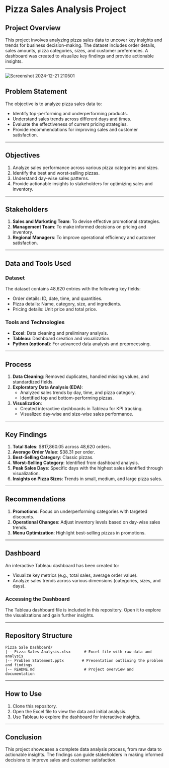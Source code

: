 # Pizza Sales Analysis Project

## Project Overview
This project involves analyzing pizza sales data to uncover key insights and trends for business decision-making. The dataset includes order details, sales amounts, pizza categories, sizes, and customer preferences. A dashboard was created to visualize key findings and provide actionable insights.

---
![Screenshot 2024-12-21 210501](https://github.com/user-attachments/assets/7a47ddc5-d76e-4acd-b4aa-9f81fd3ec674)

## Problem Statement
The objective is to analyze pizza sales data to:
- Identify top-performing and underperforming products.
- Understand sales trends across different days and times.
- Evaluate the effectiveness of current pricing strategies.
- Provide recommendations for improving sales and customer satisfaction.

---

## Objectives
1. Analyze sales performance across various pizza categories and sizes.
2. Identify the best and worst-selling pizzas.
3. Understand day-wise sales patterns.
4. Provide actionable insights to stakeholders for optimizing sales and inventory.

---

## Stakeholders
1. **Sales and Marketing Team**: To devise effective promotional strategies.
2. **Management Team**: To make informed decisions on pricing and inventory.
3. **Regional Managers**: To improve operational efficiency and customer satisfaction.

---

## Data and Tools Used
### Dataset
The dataset contains 48,620 entries with the following key fields:
- Order details: ID, date, time, and quantities.
- Pizza details: Name, category, size, and ingredients.
- Pricing details: Unit price and total price.

### Tools and Technologies
- **Excel**: Data cleaning and preliminary analysis.
- **Tableau**: Dashboard creation and visualization.
- **Python (optional)**: For advanced data analysis and preprocessing.

---

## Process
1. **Data Cleaning**: Removed duplicates, handled missing values, and standardized fields.
2. **Exploratory Data Analysis (EDA)**:
   - Analyzed sales trends by day, time, and pizza category.
   - Identified top and bottom-performing pizzas.
3. **Visualization**:
   - Created interactive dashboards in Tableau for KPI tracking.
   - Visualized day-wise and size-wise sales performance.

---

## Key Findings
1. **Total Sales**: $817,860.05 across 48,620 orders.
2. **Average Order Value**: $38.31 per order.
3. **Best-Selling Category**: Classic pizzas.
4. **Worst-Selling Category**: Identified from dashboard analysis.
5. **Peak Sales Days**: Specific days with the highest sales identified through visualization.
6. **Insights on Pizza Sizes**: Trends in small, medium, and large pizza sales.

---

## Recommendations
1. **Promotions**: Focus on underperforming categories with targeted discounts.
2. **Operational Changes**: Adjust inventory levels based on day-wise sales trends.
3. **Menu Optimization**: Highlight best-selling pizzas in promotions.

---

## Dashboard
An interactive Tableau dashboard has been created to:
- Visualize key metrics (e.g., total sales, average order value).
- Analyze sales trends across various dimensions (categories, sizes, and days).

### Accessing the Dashboard
The Tableau dashboard file is included in this repository. Open it to explore the visualizations and gain further insights.

---

## Repository Structure
```
Pizza Sale Dashboard/
|-- Pizza Sales Analysis.xlsx      # Excel file with raw data and analysis
|-- Problem Statement.pptx        # Presentation outlining the problem and findings
|-- README.md                      # Project overview and documentation
```

---

## How to Use
1. Clone this repository.
2. Open the Excel file to view the data and initial analysis.
3. Use Tableau to explore the dashboard for interactive insights.

---

## Conclusion
This project showcases a complete data analysis process, from raw data to actionable insights. The findings can guide stakeholders in making informed decisions to improve sales and customer satisfaction.

